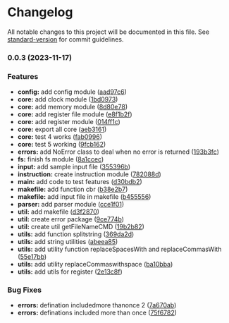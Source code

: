 # Changelog

All notable changes to this project will be documented in this file. See [standard-version](https://github.com/conventional-changelog/standard-version) for commit guidelines.

### 0.0.3 (2023-11-17)


### Features

* **config:** add config module ([aad97c6](https://github.com/nithinraphael/Cao-project1/commit/aad97c6951b3d9757725f14636794ebdec9ff6d0))
* **core:** add clock module ([1bd0973](https://github.com/nithinraphael/Cao-project1/commit/1bd0973c1096ee611d48f3197d184e19a6e37cb5))
* **core:** add memory module ([8d80e78](https://github.com/nithinraphael/Cao-project1/commit/8d80e7895fa691fb46b6ce95d74dc2b4a5f3faef))
* **core:** add register file module ([e8f1b2f](https://github.com/nithinraphael/Cao-project1/commit/e8f1b2fe4858e3fe1871c1da76c50ded77ae48d8))
* **core:** add register module ([014ff1c](https://github.com/nithinraphael/Cao-project1/commit/014ff1cb5e8a257cc6a70f62656ffb21f4014595))
* **core:** export all core ([aeb3161](https://github.com/nithinraphael/Cao-project1/commit/aeb3161c05160f85d3c61f3014799f2a690cdf30))
* **core:** test 4 works ([fab0996](https://github.com/nithinraphael/Cao-project1/commit/fab09962cc05698c28ed2c38e576f20052234ccc))
* **core:** test 5 working ([9fcb162](https://github.com/nithinraphael/Cao-project1/commit/9fcb16210cd05ab86b2cafeabb12d6c35aededf8))
* **errors:** add NoError class to deal when no error is returned ([193b3fc](https://github.com/nithinraphael/Cao-project1/commit/193b3fc1f61d1347eb853fe31b6410f6dd0311bb))
* **fs:** finish fs module ([8a1ccec](https://github.com/nithinraphael/Cao-project1/commit/8a1ccecac02761a0692d5f96a40b3aee04fa0156))
* **input:** add sample input file ([355396b](https://github.com/nithinraphael/Cao-project1/commit/355396b26e3740f410396e05759d418ca2120e5b))
* **instruction:** create instruction module ([782088d](https://github.com/nithinraphael/Cao-project1/commit/782088db374d1691cbca351f961992fc0de33180))
* **main:** add code to test features ([d30bdb2](https://github.com/nithinraphael/Cao-project1/commit/d30bdb25a4a79d9fe8fab4cd4c9da848198435b9))
* **makefile:** add function cbr ([b38e2b7](https://github.com/nithinraphael/Cao-project1/commit/b38e2b71b5c8fd91d0cd47d403cfaff6861f8452))
* **makefile:** add input file in makefile ([b455556](https://github.com/nithinraphael/Cao-project1/commit/b455556d8d3429462af9966f877d33078b1a083a))
* **parser:** add parser module ([cce1f01](https://github.com/nithinraphael/Cao-project1/commit/cce1f01d3545d56da81cfcc52b47ce88e1a64848))
* **util:** add makefile ([d3f2870](https://github.com/nithinraphael/Cao-project1/commit/d3f2870ac23a0637f6d44d5eff2f20b52422c6ff))
* **util:** create error package ([9ce774b](https://github.com/nithinraphael/Cao-project1/commit/9ce774b2bd3021a1a42ffc5bd6af85db3440b12e))
* **util:** create util getFileNameCMD ([19b2b82](https://github.com/nithinraphael/Cao-project1/commit/19b2b82d7ea2815c701182c1071f14af25bb098d))
* **utils:** add function splitstring ([369da2d](https://github.com/nithinraphael/Cao-project1/commit/369da2d738163cb69e6aecfeecec12a8fe2df832))
* **utils:** add string utilities ([abeea85](https://github.com/nithinraphael/Cao-project1/commit/abeea8522b47646fd2db2dcac145eb7dcc3377db))
* **utils:** add utility function replaceSpacesWith and replaceCommasWith ([55e17bb](https://github.com/nithinraphael/Cao-project1/commit/55e17bb584cd9be3bf657761afd198720702b763))
* **utils:** add utility replaceCommaswithspace ([ba10bba](https://github.com/nithinraphael/Cao-project1/commit/ba10bba8e71e91d3c7d22c866d1832735d0110ed))
* **utils:** add utils for register ([2e13c8f](https://github.com/nithinraphael/Cao-project1/commit/2e13c8faf1dfedf5213ec20f1c7d4d26ef8495e6))


### Bug Fixes

* **errors:** defination includedmore thanonce 2 ([7a670ab](https://github.com/nithinraphael/Cao-project1/commit/7a670ab2cf1e817e460c0324f2ab6f1bf9d236f3))
* **errors:** definations included more than once ([75f6782](https://github.com/nithinraphael/Cao-project1/commit/75f6782cd9a8f3f39f16741e8c502dda38e84a1f))
